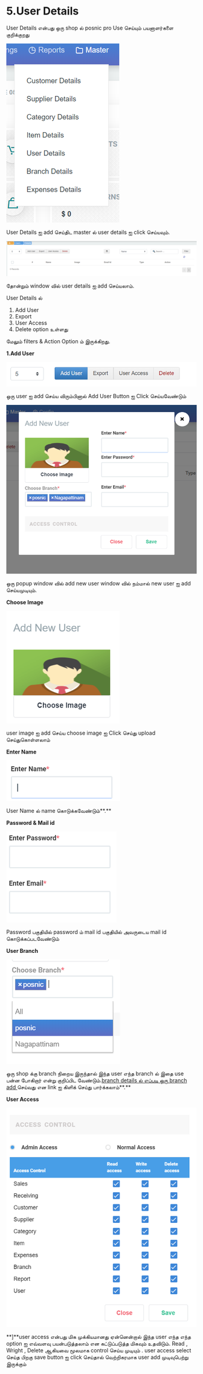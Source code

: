 # 5.User Details

User Details என்பது ஒரு shop ல் posnic pro Use செய்யும் பயனாளர்களை குறிக்குறது

![](../.gitbook/assets/user-details.png)

User Details ஐ add செய்திட master ல் user details ஐ click செய்யவும்.

![](../.gitbook/assets/user-main.png)

தோன்றும் window வில் user details ஐ add செய்யலாம்.

User Details ல்

1. Add User
2. Export 
3. User Access
4. Delete option உள்ளது

மேலும் filters & Action Option ம் இருக்கிறது.

**1.Add User**

![](../.gitbook/assets/add-user.png)

ஒரு user ஐ add செய்ய விரும்பினால் Add User Button ஐ Click செய்யவேண்டும்

![](../.gitbook/assets/add-new-user-pop-up.png)

ஒரு popup window வில் add new user window வில் நம்மால் new user ஐ add செய்யமுடியும்.

**Choose Image**

![](../.gitbook/assets/user-image.png)

user image ஐ add செய்ய choose image ஐ Click செய்து upload செய்துகொள்ளலாம்

**Enter Name**

![](../.gitbook/assets/enter-name.png)

User Name ல் name கொடுக்கவேண்டும்**.**

**Password & Mail id**

![](../.gitbook/assets/pass-and-mail.png)

Password பகுதியில் password ம் mail id பகுதியில் அவருடைய mail id கொடுக்கப்படவேண்டும்

**User Branch** 

![](../.gitbook/assets/user-branch.png)

ஒரு shop க்கு branch நிறைய இருந்தால் இந்த user எந்த branch ல் இதை use பன்ன போகிறார் என்று குறிப்பிட வேண்டும்.[branch details ல் எப்படி ஒரு branch add ](6.branch-details.md)செய்வது என link ஐ கிளிக் செய்து பார்க்கலாம்**.**

**User Access**

![](../.gitbook/assets/access-conrol.png)

**\]**user access என்பது மிக முக்கியமானது ஏன்னென்றால் இந்த user எந்த எந்த option ஐ எவ்வளவு பயன்படுத்தலாம் என கட்டுப்படுத்த மிகவும் உதவிடும். Read , Wright , Delete ஆகியவை மூலமாக control செய்ய முடியும் . user access select செய்த பிறகு save button ஐ click செய்தால் வெற்றிகரமாக user add முடிவுபெற்று இருக்கும்



